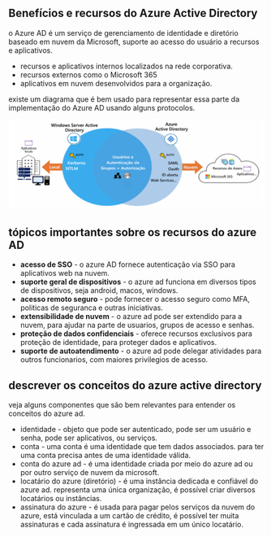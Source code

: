 ## Benefícios e recursos do Azure Active Directory
o Azure AD é um serviço de gerenciamento de identidade e diretório baseado em nuvem da Microsoft, suporte ao acesso do usuário a recursos e aplicativos.

- recursos e aplicativos internos localizados na rede corporativa.
- recursos externos como o Microsoft 365
- aplicativos em nuvem desenvolvidos para a organização.

existe um diagrama que é bem usado para representar essa parte da implementação do Azure AD usando alguns protocolos.

![azure](https://github.com/azure-expert/az-104/blob/main/images/azure1.png)

## tópicos importantes sobre os recursos do azure AD
- **acesso de SSO** - o azure AD fornece autenticação via SSO para aplicativos web na nuvem.
- **suporte geral de dispositivos** - o azure ad funciona em diversos tipos de dispositivos, seja android, macos, windows.
- **acesso remoto seguro** - pode fornecer o acesso seguro como MFA, politicas de seguranca e outras iniciativas.
- **extensibilidade de nuvem** - o azure ad pode ser extendido para a nuvem, para ajudar na parte de usuarios, grupos de acesso e senhas.
- **proteção de dados confidenciais** - oferece recursos exclusivos para proteção de identidade, para proteger dados e aplicativos.
- **suporte de autoatendimento** - o azure ad pode delegar atividades para outros funcionarios, com maiores privilegios de acesso.

## descrever os conceitos do azure active directory
veja alguns componentes que são bem relevantes para entender os conceitos do azure ad.

- identidade - objeto que pode ser autenticado, pode ser um usuário e senha, pode ser aplicativos, ou serviços.
- conta - uma conta é uma identidade que tem dados associados. para ter uma conta precisa antes de uma identidade válida.
- conta do azure ad - é uma identidade criada por meio do azure ad ou por outro serviço de nuvem da microsoft.
- locatário do azure (diretório) - é uma instância dedicada e confiável do azure ad. representa uma única organização, é possível criar diversos locatários ou instâncias.
- assinatura do azure - é usada para pagar pelos serviços da nuvem do azure, está vinculada a um cartão de crédito, é possível ter muita assinaturas e cada assinatura é ingressada em um único locatário.